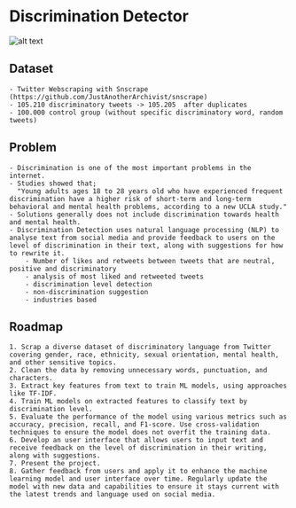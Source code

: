 # **Discrimination Detector**

![alt text](https://images.everydayhealth.com/images/young-people-experience-frequent-discrimination-behavioral-mental-problems-1440x810.jpg?w=1110)


## Dataset
    - Twitter Webscraping with Snscrape (https://github.com/JustAnotherArchivist/snscrape)
    - 105.210 discriminatory tweets -> 105.205  after duplicates
    - 100.000 control group (without specific discriminatory word, random tweets)

## Problem 
    - Discrimination is one of the most important problems in the internet.
    - Studies showed that;
      "Young adults ages 18 to 28 years old who have experienced frequent discrimination have a higher risk of short-term and long-term behavioral and mental health problems, according to a new UCLA study."
    - Solutions generally does not include discrimination towards health and mental health.
    - Discrimination Detection uses natural language processing (NLP) to analyse text from social media and provide feedback to users on the level of discrimination in their text, along with suggestions for how to rewrite it.
        - Number of likes and retweets between tweets that are neutral, positive and discriminatory
        - analysis of most liked and retweeted tweets
        - discrimination level detection
        - non-discrimination suggestion
        - industries based
## Roadmap
    1. Scrap a diverse dataset of discriminatory language from Twitter covering gender, race, ethnicity, sexual orientation, mental health, and other sensitive topics.
    2. Clean the data by removing unnecessary words, punctuation, and characters.
    3. Extract key features from text to train ML models, using approaches like TF-IDF.
    4. Train ML models on extracted features to classify text by discrimination level.
    5. Evaluate the performance of the model using various metrics such as accuracy, precision, recall, and F1-score. Use cross-validation techniques to ensure the model does not overfit the training data.
    6. Develop an user interface that allows users to input text and receive feedback on the level of discrimination in their writing, along with suggestions.
    7. Present the project.
    8. Gather feedback from users and apply it to enhance the machine learning model and user interface over time. Regularly update the model with new data and capabilities to ensure it stays current with the latest trends and language used on social media.
